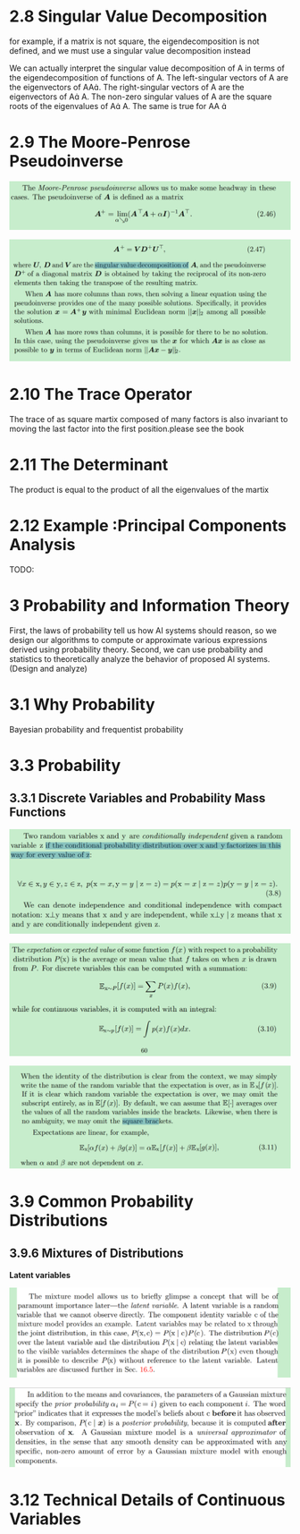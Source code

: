 # 2.8 Singular Value Decomposition

for example, if a matrix is not square, the eigendecomposition is not defined, and we must use a singular
value decomposition instead 

We can actually interpret the singular value decomposition of A in terms of the eigendecomposition of functions of A. The left-singular vectors of A are the eigenvectors of AA. The right-singular vectors of A are the eigenvectors of A A.
The non-zero singular values of A are the square roots of the eigenvalues of A A. The same is true for AA  

# 2.9 The Moore-Penrose Pseudoinverse

![1](1.PNG)

![2](2.PNG)

# 2.10 The Trace Operator

The trace of as square martix composed of many factors is also invariant to moving the last factor into the first position.please see the book

# 2.11 The Determinant

The product is equal to the product of all the eigenvalues of the martix

# 2.12 Example :Principal Components Analysis

TODO:

# 3 Probability and Information Theory

First, the laws of probability tell us how AI systems should reason, so we design our algorithms to compute or approximate various expressions derived using probability theory. Second, we can use probability and statistics to theoretically analyze the behavior of proposed AI systems. (Design and analyze)

# 3.1 Why Probability

Bayesian probability and frequentist probability

# 3.3 Probability

## 3.3.1 Discrete Variables and Probability Mass Functions

![3](3.PNG)

![4](4.PNG)

![5](5.PNG)

# 3.9 Common Probability Distributions

## 3.9.6 Mixtures of Distributions

**Latent variables**

![6](6.PNG)

![7](7.PNG)

# 3.12 Technical Details of Continuous Variables







